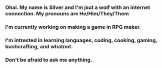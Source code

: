 ### Ohai. My name is Silver and I'm jsut a wolf with an internet connection. My pronouns are He/Him/They/Them
### I'm currently working on making a game in RPG maker.
### I'm intrested in learning languages, coding, cooking, gaming, bushcrafting, and whatnot.
### Don't be afraid to ask me anything.

<!--
**Silverwolfxp/Silverwolfxp** is a ✨ _special_ ✨ repository because its `README.md` (this file) appears on your GitHub profile.

Here are some ideas to get you started:

- 🔭 I’m currently working on ...
- 🌱 I’m currently learning ...
- 👯 I’m looking to collaborate on ...
- 🤔 I’m looking for help with ...
- 💬 Ask me about ...
- 📫 How to reach me: ...
- 😄 Pronouns: ...
- ⚡ Fun fact: ...
-->
